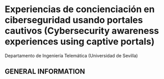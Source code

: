 # Experiencias de concienciación en ciberseguridad usando portales cautivos (Cybersecurity awareness experiences using captive portals)

Departamento de Ingeniería Telemática (Universidad de Sevilla)

## GENERAL INFORMATION


 
